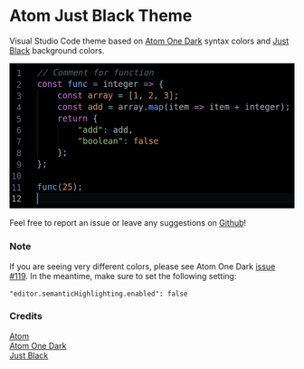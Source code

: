 # Atom Just Black Theme

Visual Studio Code theme based on [Atom One Dark](https://github.com/akamud/vscode-theme-onedark) syntax colors and [Just Black](https://github.com/nurmohammed840/VSC.ext/tree/master/JustBlack) background colors.

![theme screenshot](screenshot.png)

Feel free to report an issue or leave any suggestions on [Github](https://github.com/dereckdamphouse/atom-just-black)!

### Note
If you are seeing very different colors, please see Atom One Dark [issue #119](https://github.com/akamud/vscode-theme-onedark/issues/119). In the meantime, make sure to set the following setting:

```
"editor.semanticHighlighting.enabled": false
```

### Credits
[Atom](https://github.com/atom)\
[Atom One Dark](https://github.com/akamud/vscode-theme-onedark)\
[Just Black](https://github.com/nurmohammed840/VSC.ext/tree/master/JustBlack)